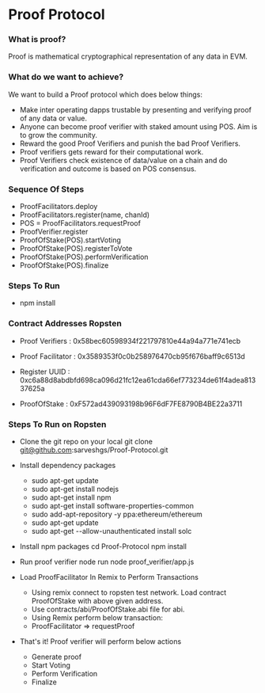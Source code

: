 # Proof Protocol

### What is proof?

Proof is mathematical cryptographical representation of any data in EVM.

### What do we want to achieve?

We want to build a Proof protocol which does below things:

- Make inter operating dapps trustable by presenting and verifying proof of any data or value.
- Anyone can become proof verifier with staked amount using POS. Aim is to grow the community. 
- Reward the good Proof Verifiers and punish the bad Proof Verifiers.  
- Proof verifiers gets reward for their computational work.
- Proof Verifiers check existence of data/value on a chain and do verification and outcome is based on POS consensus.  

### Sequence Of Steps

- ProofFacilitators.deploy
- ProofFacilitators.register(name, chanId)
- POS = ProofFacilitators.requestProof
- ProofVerifier.register
- ProofOfStake(POS).startVoting
- ProofOfStake(POS).registerToVote
- ProofOfStake(POS).performVerification
- ProofOfStake(POS).finalize


### Steps To Run

- npm install

### Contract Addresses Ropsten

- Proof Verifiers : 0x58bec60598934f221797810e44a94a771e741ecb 

- Proof Facilitator : 0x3589353f0c0b258976470cb95f676baff9c6513d   

- Register UUID : 0xc6a88d8abdbfd698ca096d21fc12ea61cda66ef773234de61f4adea81337625a

- ProofOfStake : 0xF572ad439093198b96F6dF7FE8790B4BE22a3711

### Steps To Run on Ropsten

- Clone the git repo on your local
    git clone git@github.com:sarveshgs/Proof-Protocol.git
    
- Install dependency packages

     - sudo apt-get update 
     - sudo apt-get install nodejs 
     - sudo apt-get install npm  
     - sudo apt-get install software-properties-common
     - sudo add-apt-repository -y ppa:ethereum/ethereum
     - sudo apt-get update
     - sudo apt-get --allow-unauthenticated install solc
         
- Install npm packages
    cd Proof-Protocol
    npm install

- Run proof verifier node
    run node proof_verifier/app.js  

- Load ProofFacilitator In Remix to Perform Transactions
    - Using remix connect to ropsten test network. Load contract ProofOfStake with above given address. 
    - Use contracts/abi/ProofOfStake.abi file for abi.
    - Using Remix perform below transaction:
    - ProofFacilitator => requestProof

- That's it!
  Proof verifier will perform below actions
    - Generate proof
    - Start Voting
    - Perform Verification
    - Finalize 



